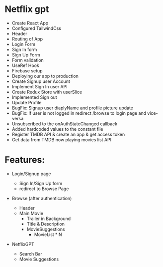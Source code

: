 # Netflix gpt

- Create React App
- Configured TailwindCss
- Header
- Routing of App
- Login Form
- Sign In form
- Sign Up Form
- Form validation
- UseRef Hook
- Firebase setup
- Deploying our app to production
- Create Signup user Account
- Implement Sign In user API
- Create Redux Store with userSlice
- Implemented Sign out 
- Update Profile
- BugFix: Signup user diaplyName and profile picture update
- BugFix: if user is not logged in redirect /browse to login page and vice-versa
- Unsubscribed to the onAuthStateChanged callback
- Added hardcoded values to the constant file
- Register TMDB API & create an app & get access token
- Get data from TMDB now playing movies list API


# Features:
- Login/Signup page
    - Sign In/Sign Up form
    - redirect to Browse Page
- Browse (after authentication)
    - Header
    - Main Movie
        - Trailer in Background
        - Title & Description
        - MovieSuggestions
            - MovieList * N

- NetflixGPT
    - Search Bar
    - Movie Suggestions